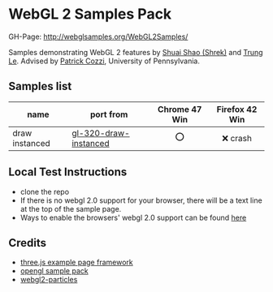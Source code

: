 WebGL 2 Samples Pack
=====================

GH-Page: http://webglsamples.org/WebGL2Samples/

Samples demonstrating WebGL 2 features by [Shuai Shao (Shrek)](https://shrekshao.github.io) and [Trung Le](http://www.trungtuanle.com/). Advised by [Patrick Cozzi](http://www.seas.upenn.edu/~pcozzi/), University of Pennsylvania.

## Samples list

|name          |  port from | Chrome 47 Win | Firefox 42 Win|
|--------------|------------|:---------------:|:---------------:|
|draw instanced|  [gl-320-draw-instanced](https://github.com/g-truc/ogl-samples/blob/master/tests/gl-320-draw-instanced.cpp)|   :o:    |  :x: crash        |


## Local Test Instructions

* clone the repo
* If there is no webgl 2.0 support for your browser, there will be a text line at the top of the sample page.
* Ways to enable the browsers' webgl 2.0 support can be found [here](https://github.com/WebGLSamples/WebGL2Samples/issues/2)

## Credits
* [three.js example page framework](https://github.com/mrdoob/three.js)
* [opengl sample pack](https://github.com/g-truc/ogl-samples)
* [webgl2-particles](https://github.com/toji/webgl2-particles)

